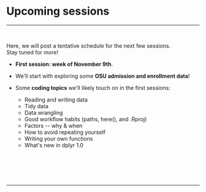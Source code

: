 
# Upcoming sessions

----
<br>

Here, we will post a tentative schedule for the next few sessions.   
Stay tuned for more! 

- **First session: week of November 9th**.

- We'll start with exploring some **OSU admission and enrollment data**!

- Some **coding topics** we'll likely touch on in the first sessions: 
  - Reading and writing data
  - Tidy data
  - Data wrangling
  - Good workflow habits (paths, here(), and .Rproj)
  - Factors -- why & when
  - How to avoid repeating yourself 
  - Writing your own functions
  - What's new in dplyr 1.0
  
<br/> <br/> <br/> <br/>

----

